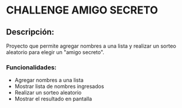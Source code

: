<h1>CHALLENGE AMIGO SECRETO </h1>

<h2>Descripción:</h2>

<p>Proyecto que permite agregar nombres a una lista y realizar un sorteo aleatorio para elegir un "amigo secreto".</p>

<h3>Funcionalidades:</h3>

- Agregar nombres a una lista
- Mostrar lista de nombres ingresados
- Realizar un sorteo aleatorio
- Mostrar el resultado en pantalla

